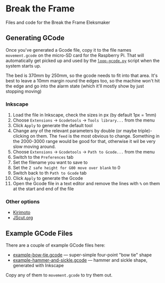 # Break the Frame

Files and code for the Break the Frame Eleksmaker

## Generating GCode

Once you've generated a Gcode file, copy it to the file names `movement.gcode` on the micro-SD card for the Raspberry Pi.  That will automatically get picked up and used by the [`loop-gcode.py`](software/loop-gcode.py) script when the system starts up.

The bed is 370mm by 250mm, so the gcode needs to fit into that area.  It's best to leave a 10mm margin round the edges too, so the machine won't hit the edge and go into the alarm state (which it'll mostly show by just stopping moving)

### Inkscape

1. Load the file in Inkscape, check the sizes in px (by default 1px = 1mm)
1. Choose `Extensions` -> `Gcodetools` -> `Tools library...` from the menu
1. Click `Apply` to generate the default tool
1. Change any of the relevant parameters by double (or maybe triple)-clicking on them.  The `feed` is the most obvious to change.  Something in the 2000-3000 range would be good for that, otherwise it wil be very slow moving around.
1. Choose `Extensions` -> `Gcodetools` -> `Path to Gcode...` from the menu
1. Switch to the `Preferences` tab
1. Set the filename you want to save to
1. Set the `Z safe height for G00 move over blank` to 0
1. Switch back to th `Path to Gcode` tab
1. Click `Apply` to generate the Gcode
1. Open the Gcode file in a text editor and remove the lines with `%` on them at the start and end of the file

### Other options

* [Kirimoto](https://grid.space/kiri/)
* [JScut.org](http://jscut.org/)

## Example GCode Files

There are a couple of example GCode files here:

* [example-bow-tie.gcode](example-bow-tie.gcode) — super-simple four-point "bow tie" shape
* [example-hammer-and-sickle.gcode](example-hammer-and-sickle.gcode) — hammer and sickle shape, generated with Inkscape

Copy any of them to `movement.gcode` to try them out.
